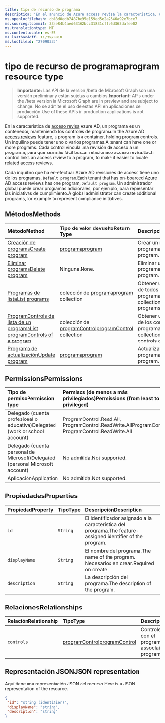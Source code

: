 ```yaml
---
title: tipo de recurso de programa
description: 'En el anuncio de Azure access revisa la característica, un programa es un contenedor, manteniendo los controles de programa. Un inquilino puede tener uno o varios programas.  Cada control vincula una revisión de acceso a un programa, para que sea más fácil buscar relacionado acceso revisa.  '
ms.openlocfilehash: cb08d0edb7487be95e159ed5e2a2546a92e7bce7
ms.sourcegitcommit: 334e84b4aed63162bcc31831cffd6d363dafee02
ms.translationtype: MT
ms.contentlocale: es-ES
ms.lasthandoff: 11/29/2018
ms.locfileid: "27090333"
---
```

# <a name="program-resource-type"></a><span data-ttu-id="e7243-105">tipo de recurso de programa</span><span class="sxs-lookup"><span data-stu-id="e7243-105">program resource type</span></span>

> <span data-ttu-id="e7243-106">**Importante:** Las API de la versión /beta de Microsoft Graph son una versión preliminar y están sujetas a cambios.</span><span class="sxs-lookup"><span data-stu-id="e7243-106">**Important:** APIs under the /beta version in Microsoft Graph are in preview and are subject to change.</span></span> <span data-ttu-id="e7243-107">No se admite el uso de estas API en aplicaciones de producción.</span><span class="sxs-lookup"><span data-stu-id="e7243-107">Use of these APIs in production applications is not supported.</span></span>

<span data-ttu-id="e7243-108">En la característica de [acceso revisa](accessreviews-root.md) Azure AD, un programa es un contenedor, manteniendo los controles de programa.</span><span class="sxs-lookup"><span data-stu-id="e7243-108">In the Azure AD [access reviews](accessreviews-root.md) feature, a program is a container, holding program controls.</span></span> <span data-ttu-id="e7243-109">Un inquilino puede tener uno o varios programas.</span><span class="sxs-lookup"><span data-stu-id="e7243-109">A tenant can have one or more programs.</span></span>  <span data-ttu-id="e7243-110">Cada control vincula una revisión de acceso a un programa, para que sea más fácil buscar relacionado acceso revisa.</span><span class="sxs-lookup"><span data-stu-id="e7243-110">Each control links an access review to a program, to make it easier to locate related access reviews.</span></span>  

<span data-ttu-id="e7243-111">Cada inquilino que ha en-efectuar Azure AD revisiones de acceso tiene uno de los programas, `Default program`.</span><span class="sxs-lookup"><span data-stu-id="e7243-111">Each tenant that has on-boarded Azure AD access reviews has one program, `Default program`.</span></span>  <span data-ttu-id="e7243-112">Un administrador global puede crear programas adicionales, por ejemplo, para representar las iniciativas de cumplimiento.</span><span class="sxs-lookup"><span data-stu-id="e7243-112">A global administrator can create additional programs, for example to represent compliance initiatives.</span></span> 


## <a name="methods"></a><span data-ttu-id="e7243-113">Métodos</span><span class="sxs-lookup"><span data-stu-id="e7243-113">Methods</span></span>

| <span data-ttu-id="e7243-114">Método</span><span class="sxs-lookup"><span data-stu-id="e7243-114">Method</span></span>           | <span data-ttu-id="e7243-115">Tipo de valor devuelto</span><span class="sxs-lookup"><span data-stu-id="e7243-115">Return Type</span></span>    |<span data-ttu-id="e7243-116">Descripción</span><span class="sxs-lookup"><span data-stu-id="e7243-116">Description</span></span>|
|:---------------|:--------|:----------|
|[<span data-ttu-id="e7243-117">Creación de programa</span><span class="sxs-lookup"><span data-stu-id="e7243-117">Create program</span></span>](../api/program-create.md) |   [<span data-ttu-id="e7243-118">programa</span><span class="sxs-lookup"><span data-stu-id="e7243-118">program</span></span>](program.md)   |   <span data-ttu-id="e7243-119">Crear un nuevo programa.</span><span class="sxs-lookup"><span data-stu-id="e7243-119">Create a new program.</span></span>|
|[<span data-ttu-id="e7243-120">Eliminar programa</span><span class="sxs-lookup"><span data-stu-id="e7243-120">Delete program</span></span>](../api/program-delete.md) |   <span data-ttu-id="e7243-121">Ninguna.</span><span class="sxs-lookup"><span data-stu-id="e7243-121">None.</span></span>   |   <span data-ttu-id="e7243-122">Eliminar un programa.</span><span class="sxs-lookup"><span data-stu-id="e7243-122">Delete a program.</span></span>|
|[<span data-ttu-id="e7243-123">Programas de lista</span><span class="sxs-lookup"><span data-stu-id="e7243-123">List programs</span></span>](../api/program-list.md) |  <span data-ttu-id="e7243-124">colección de [programa](program.md)</span><span class="sxs-lookup"><span data-stu-id="e7243-124">[program](program.md) collection</span></span>|   <span data-ttu-id="e7243-125">Obtener una colección de todos los programas.</span><span class="sxs-lookup"><span data-stu-id="e7243-125">Get a collection of all the programs.</span></span>|
|[<span data-ttu-id="e7243-126">ProgramControls de lista de un programa</span><span class="sxs-lookup"><span data-stu-id="e7243-126">List programControls of a program</span></span>](../api/program-listcontrols.md) |      <span data-ttu-id="e7243-127">colección de [programControl](programcontrol.md)</span><span class="sxs-lookup"><span data-stu-id="e7243-127">[programControl](programcontrol.md) collection</span></span>| <span data-ttu-id="e7243-128">Obtener una colección de los controles de un programa.</span><span class="sxs-lookup"><span data-stu-id="e7243-128">Get a collection of the controls of a program.</span></span>|
|[<span data-ttu-id="e7243-129">Programa de actualización</span><span class="sxs-lookup"><span data-stu-id="e7243-129">Update program</span></span>](../api/program-update.md) |   [<span data-ttu-id="e7243-130">programa</span><span class="sxs-lookup"><span data-stu-id="e7243-130">program</span></span>](program.md)|  <span data-ttu-id="e7243-131">Actualizar un programa.</span><span class="sxs-lookup"><span data-stu-id="e7243-131">Update a program.</span></span>|

## <a name="permissions"></a><span data-ttu-id="e7243-132">Permissions</span><span class="sxs-lookup"><span data-stu-id="e7243-132">Permissions</span></span>

|<span data-ttu-id="e7243-133">Tipo de permiso</span><span class="sxs-lookup"><span data-stu-id="e7243-133">Permission type</span></span>                        | <span data-ttu-id="e7243-134">Permisos (de menos a más privilegiados)</span><span class="sxs-lookup"><span data-stu-id="e7243-134">Permissions (from least to most privileged)</span></span>              |
|:--------------------------------------|:---------------------------------------------------------|
|<span data-ttu-id="e7243-135">Delegado (cuenta profesional o educativa)</span><span class="sxs-lookup"><span data-stu-id="e7243-135">Delegated (work or school account)</span></span>     | <span data-ttu-id="e7243-136">ProgramControl.Read.All, ProgramControl.ReadWrite.All</span><span class="sxs-lookup"><span data-stu-id="e7243-136">ProgramControl.Read.All, ProgramControl.ReadWrite.All</span></span> |
|<span data-ttu-id="e7243-137">Delegado (cuenta personal de Microsoft)</span><span class="sxs-lookup"><span data-stu-id="e7243-137">Delegated (personal Microsoft account)</span></span> | <span data-ttu-id="e7243-138">No admitida.</span><span class="sxs-lookup"><span data-stu-id="e7243-138">Not supported.</span></span> |
|<span data-ttu-id="e7243-139">Aplicación</span><span class="sxs-lookup"><span data-stu-id="e7243-139">Application</span></span>                            | <span data-ttu-id="e7243-140">No admitida.</span><span class="sxs-lookup"><span data-stu-id="e7243-140">Not supported.</span></span> |


## <a name="properties"></a><span data-ttu-id="e7243-141">Propiedades</span><span class="sxs-lookup"><span data-stu-id="e7243-141">Properties</span></span>
| <span data-ttu-id="e7243-142">Propiedad</span><span class="sxs-lookup"><span data-stu-id="e7243-142">Property</span></span>     | <span data-ttu-id="e7243-143">Tipo</span><span class="sxs-lookup"><span data-stu-id="e7243-143">Type</span></span>   |<span data-ttu-id="e7243-144">Descripción</span><span class="sxs-lookup"><span data-stu-id="e7243-144">Description</span></span>|
|:---------------|:--------|:----------|
| `id`                        |`String`                              |  <span data-ttu-id="e7243-145">El identificador asignado a la característica del programa.</span><span class="sxs-lookup"><span data-stu-id="e7243-145">The feature-assigned identifier of the program.</span></span>                    |
| `displayName`               |`String`                              |  <span data-ttu-id="e7243-146">El nombre del programa.</span><span class="sxs-lookup"><span data-stu-id="e7243-146">The name of the program.</span></span>  <span data-ttu-id="e7243-147">Necesarios en crear.</span><span class="sxs-lookup"><span data-stu-id="e7243-147">Required on create.</span></span>                  |
| `description`               |`String`                              |  <span data-ttu-id="e7243-148">La descripción del programa.</span><span class="sxs-lookup"><span data-stu-id="e7243-148">The description of the program.</span></span>           |

## <a name="relationships"></a><span data-ttu-id="e7243-149">Relaciones</span><span class="sxs-lookup"><span data-stu-id="e7243-149">Relationships</span></span>
| <span data-ttu-id="e7243-150">Relación</span><span class="sxs-lookup"><span data-stu-id="e7243-150">Relationship</span></span> | <span data-ttu-id="e7243-151">Tipo</span><span class="sxs-lookup"><span data-stu-id="e7243-151">Type</span></span>   |<span data-ttu-id="e7243-152">Descripción</span><span class="sxs-lookup"><span data-stu-id="e7243-152">Description</span></span>|
|:---------------|:--------|:----------|
| `controls`                  |[<span data-ttu-id="e7243-153">programControl</span><span class="sxs-lookup"><span data-stu-id="e7243-153">programControl</span></span>](programcontrol.md) | <span data-ttu-id="e7243-154">Controles asociados con el programa.</span><span class="sxs-lookup"><span data-stu-id="e7243-154">Controls associated with the program.</span></span> |

## <a name="json-representation"></a><span data-ttu-id="e7243-155">Representación JSON</span><span class="sxs-lookup"><span data-stu-id="e7243-155">JSON representation</span></span>

<span data-ttu-id="e7243-156">Aquí tiene una representación JSON del recurso.</span><span class="sxs-lookup"><span data-stu-id="e7243-156">Here is a JSON representation of the resource.</span></span>

<!-- {
  "blockType": "resource",
  "optionalProperties": [

  ],
  "@odata.type": "microsoft.graph.program"
}-->

```json
{
 "id": "string (identifier)",
 "displayName": "string",
 "description": "string"
}

```

<!-- {
  "type": "#page.annotation",
  "description": "program resource",
  "keywords": "",
  "section": "documentation",
  "tocPath": ""
}-->